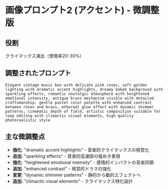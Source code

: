 # 画像プロンプト2 (アクセント) - 微調整版

## 役割
クライマックス演出（使用率20-30%）

## 調整されたプロンプト
```
Elegant vintage music box with delicate pink roses, soft golden lighting with dramatic accent highlights, dreamy bokeh background with sparkling effects, romantic nostalgic atmosphere with heightened emotional intensity, antique brass mechanism visible with detailed craftsmanship, gentle pastel color palette with enhanced contrast between roses and brass, ethereal glow effect with dynamic shimmer patterns, cinematic depth of field, artistic composition suitable for loop editing with climactic visual elements, high quality photorealistic style
```

## 主な微調整点
- **強化**: "dramatic accent highlights" - 音楽的クライマックスの視覚化
- **追加**: "sparkling effects" - 音楽的高潮部の煌めき表現
- **強化**: "heightened emotional intensity" - 感情的インパクトの音楽同期
- **追加**: "enhanced contrast" - 視覚的ドラマの強化
- **変更**: "dynamic shimmer patterns" - 静的から動的エフェクトへ
- **追加**: "climactic visual elements" - クライマックス特化設計
